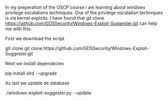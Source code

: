 In my preperation of the OSCP course i am learning about windows privilege escalations techniques.
One of the privilege escalation techniques is via kernel exploits.
I have found that git clone <https://github.com/GDSSecurity/Windows-Exploit-Suggester.git> can help me with this.

First we download the script 
<div class="alert-info">git clone git clone https://github.com/GDSSecurity/Windows-Exploit-Suggester.git
</div>

Next we install dependecies 
<div class="alert-info">pip install xlrd --upgrade
</div>

As last we update de database 
<div class="alert-info">./windows-exploit-suggester.py --update
</div>

